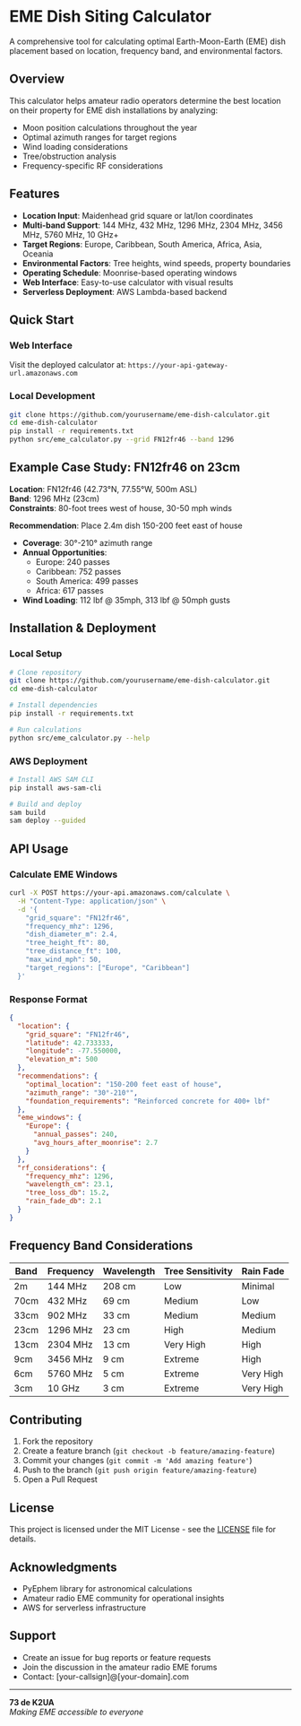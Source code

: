 # EME Dish Siting Calculator

A comprehensive tool for calculating optimal Earth-Moon-Earth (EME) dish placement based on location, frequency band, and environmental factors.

## Overview

This calculator helps amateur radio operators determine the best location on their property for EME dish installations by analyzing:

- Moon position calculations throughout the year
- Optimal azimuth ranges for target regions
- Wind loading considerations
- Tree/obstruction analysis
- Frequency-specific RF considerations

## Features

- **Location Input**: Maidenhead grid square or lat/lon coordinates
- **Multi-band Support**: 144 MHz, 432 MHz, 1296 MHz, 2304 MHz, 3456 MHz, 5760 MHz, 10 GHz+
- **Target Regions**: Europe, Caribbean, South America, Africa, Asia, Oceania
- **Environmental Factors**: Tree heights, wind speeds, property boundaries
- **Operating Schedule**: Moonrise-based operating windows
- **Web Interface**: Easy-to-use calculator with visual results
- **Serverless Deployment**: AWS Lambda-based backend

## Quick Start

### Web Interface
Visit the deployed calculator at: `https://your-api-gateway-url.amazonaws.com`

### Local Development
```bash
git clone https://github.com/yourusername/eme-dish-calculator.git
cd eme-dish-calculator
pip install -r requirements.txt
python src/eme_calculator.py --grid FN12fr46 --band 1296
```

## Example Case Study: FN12fr46 on 23cm

**Location**: FN12fr46 (42.73°N, 77.55°W, 500m ASL)  
**Band**: 1296 MHz (23cm)  
**Constraints**: 80-foot trees west of house, 30-50 mph winds  

**Recommendation**: Place 2.4m dish 150-200 feet east of house
- **Coverage**: 30°-210° azimuth range
- **Annual Opportunities**: 
  - Europe: 240 passes
  - Caribbean: 752 passes  
  - South America: 499 passes
  - Africa: 617 passes
- **Wind Loading**: 112 lbf @ 35mph, 313 lbf @ 50mph gusts

## Installation & Deployment

### Local Setup
```bash
# Clone repository
git clone https://github.com/yourusername/eme-dish-calculator.git
cd eme-dish-calculator

# Install dependencies
pip install -r requirements.txt

# Run calculations
python src/eme_calculator.py --help
```

### AWS Deployment
```bash
# Install AWS SAM CLI
pip install aws-sam-cli

# Build and deploy
sam build
sam deploy --guided
```

## API Usage

### Calculate EME Windows
```bash
curl -X POST https://your-api.amazonaws.com/calculate \
  -H "Content-Type: application/json" \
  -d '{
    "grid_square": "FN12fr46",
    "frequency_mhz": 1296,
    "dish_diameter_m": 2.4,
    "tree_height_ft": 80,
    "tree_distance_ft": 100,
    "max_wind_mph": 50,
    "target_regions": ["Europe", "Caribbean"]
  }'
```

### Response Format
```json
{
  "location": {
    "grid_square": "FN12fr46",
    "latitude": 42.733333,
    "longitude": -77.550000,
    "elevation_m": 500
  },
  "recommendations": {
    "optimal_location": "150-200 feet east of house",
    "azimuth_range": "30°-210°",
    "foundation_requirements": "Reinforced concrete for 400+ lbf"
  },
  "eme_windows": {
    "Europe": {
      "annual_passes": 240,
      "avg_hours_after_moonrise": 2.7
    }
  },
  "rf_considerations": {
    "frequency_mhz": 1296,
    "wavelength_cm": 23.1,
    "tree_loss_db": 15.2,
    "rain_fade_db": 2.1
  }
}
```

## Frequency Band Considerations

| Band | Frequency | Wavelength | Tree Sensitivity | Rain Fade |
|------|-----------|------------|------------------|-----------|
| 2m   | 144 MHz   | 208 cm     | Low              | Minimal   |
| 70cm | 432 MHz   | 69 cm      | Medium           | Low       |
| 33cm | 902 MHz   | 33 cm      | Medium           | Medium    |
| 23cm | 1296 MHz  | 23 cm      | High             | Medium    |
| 13cm | 2304 MHz  | 13 cm      | Very High        | High      |
| 9cm  | 3456 MHz  | 9 cm       | Extreme          | High      |
| 6cm  | 5760 MHz  | 5 cm       | Extreme          | Very High |
| 3cm  | 10 GHz    | 3 cm       | Extreme          | Very High |

## Contributing

1. Fork the repository
2. Create a feature branch (`git checkout -b feature/amazing-feature`)
3. Commit your changes (`git commit -m 'Add amazing feature'`)
4. Push to the branch (`git push origin feature/amazing-feature`)
5. Open a Pull Request

## License

This project is licensed under the MIT License - see the [LICENSE](LICENSE) file for details.

## Acknowledgments

- PyEphem library for astronomical calculations
- Amateur radio EME community for operational insights
- AWS for serverless infrastructure

## Support

- Create an issue for bug reports or feature requests
- Join the discussion in the amateur radio EME forums
- Contact: [your-callsign]@[your-domain].com

---

**73 de K2UA**  
*Making EME accessible to everyone*
